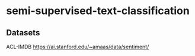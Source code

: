# semi-supervised-text-classification


## Datasets
ACL-IMDB
https://ai.stanford.edu/~amaas/data/sentiment/

